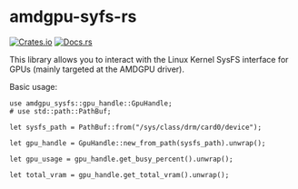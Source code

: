 # amdgpu-syfs-rs
[![Crates.io](https://img.shields.io/crates/v/amdgpu-sysfs)](https://crates.io/crates/amdgpu-sysfs)
[![Docs.rs](https://docs.rs/amdgpu-sysfs/badge.svg)](https://docs.rs/amdgpu-sysfs/)

This library allows you to interact with the Linux Kernel SysFS interface for GPUs (mainly targeted at the AMDGPU driver). 

Basic usage:

```rust,no_run
use amdgpu_sysfs::gpu_handle::GpuHandle;
# use std::path::PathBuf;

let sysfs_path = PathBuf::from("/sys/class/drm/card0/device");

let gpu_handle = GpuHandle::new_from_path(sysfs_path).unwrap();
    
let gpu_usage = gpu_handle.get_busy_percent().unwrap();
    
let total_vram = gpu_handle.get_total_vram().unwrap(); 
```
